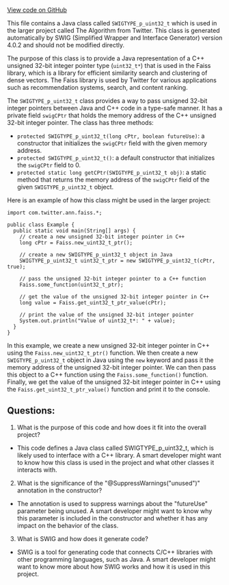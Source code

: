 [View code on GitHub](https://github.com/misbahsy/the-algorithm/ann/src/main/java/com/twitter/ann/faiss/swig/SWIGTYPE_p_uint32_t.java)

This file contains a Java class called `SWIGTYPE_p_uint32_t` which is used in the larger project called The Algorithm from Twitter. This class is generated automatically by SWIG (Simplified Wrapper and Interface Generator) version 4.0.2 and should not be modified directly. 

The purpose of this class is to provide a Java representation of a C++ unsigned 32-bit integer pointer type (`uint32_t*`) that is used in the Faiss library, which is a library for efficient similarity search and clustering of dense vectors. The Faiss library is used by Twitter for various applications such as recommendation systems, search, and content ranking.

The `SWIGTYPE_p_uint32_t` class provides a way to pass unsigned 32-bit integer pointers between Java and C++ code in a type-safe manner. It has a private field `swigCPtr` that holds the memory address of the C++ unsigned 32-bit integer pointer. The class has three methods: 

- `protected SWIGTYPE_p_uint32_t(long cPtr, boolean futureUse)`: a constructor that initializes the `swigCPtr` field with the given memory address.
- `protected SWIGTYPE_p_uint32_t()`: a default constructor that initializes the `swigCPtr` field to 0.
- `protected static long getCPtr(SWIGTYPE_p_uint32_t obj)`: a static method that returns the memory address of the `swigCPtr` field of the given `SWIGTYPE_p_uint32_t` object.

Here is an example of how this class might be used in the larger project:

```
import com.twitter.ann.faiss.*;

public class Example {
  public static void main(String[] args) {
    // create a new unsigned 32-bit integer pointer in C++
    long cPtr = Faiss.new_uint32_t_ptr();

    // create a new SWIGTYPE_p_uint32_t object in Java
    SWIGTYPE_p_uint32_t uint32_t_ptr = new SWIGTYPE_p_uint32_t(cPtr, true);

    // pass the unsigned 32-bit integer pointer to a C++ function
    Faiss.some_function(uint32_t_ptr);

    // get the value of the unsigned 32-bit integer pointer in C++
    long value = Faiss.get_uint32_t_ptr_value(cPtr);

    // print the value of the unsigned 32-bit integer pointer
    System.out.println("Value of uint32_t*: " + value);
  }
}
```

In this example, we create a new unsigned 32-bit integer pointer in C++ using the `Faiss.new_uint32_t_ptr()` function. We then create a new `SWIGTYPE_p_uint32_t` object in Java using the `new` keyword and pass it the memory address of the unsigned 32-bit integer pointer. We can then pass this object to a C++ function using the `Faiss.some_function()` function. Finally, we get the value of the unsigned 32-bit integer pointer in C++ using the `Faiss.get_uint32_t_ptr_value()` function and print it to the console.
## Questions: 
 1. What is the purpose of this code and how does it fit into the overall project?
- This code defines a Java class called SWIGTYPE_p_uint32_t, which is likely used to interface with a C++ library. A smart developer might want to know how this class is used in the project and what other classes it interacts with.

2. What is the significance of the "@SuppressWarnings("unused")" annotation in the constructor?
- The annotation is used to suppress warnings about the "futureUse" parameter being unused. A smart developer might want to know why this parameter is included in the constructor and whether it has any impact on the behavior of the class.

3. What is SWIG and how does it generate code?
- SWIG is a tool for generating code that connects C/C++ libraries with other programming languages, such as Java. A smart developer might want to know more about how SWIG works and how it is used in this project.